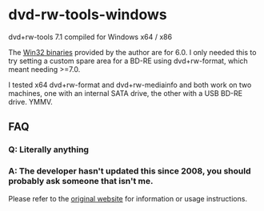 # dvd-rw-tools-windows
dvd+rw-tools 7.1 compiled for Windows x64 / x86

The [Win32 binaries](http://fy.chalmers.se/~appro/linux/DVD+RW/tools/win32/) provided by the author are for 6.0. I only needed this to try setting a custom spare area for a BD-RE using dvd+rw-format, which meant needing >=7.0.

I tested x64 dvd+rw-format and dvd+rw-mediainfo and both work on two machines, one with an internal SATA drive, the other with a USB BD-RE drive. YMMV.

## FAQ
### Q: Literally anything
### A: The developer hasn't updated this since 2008, you should probably ask someone that isn't me.

Please refer to the [original website](http://fy.chalmers.se/~appro/linux/DVD+RW/) for information or usage instructions.
